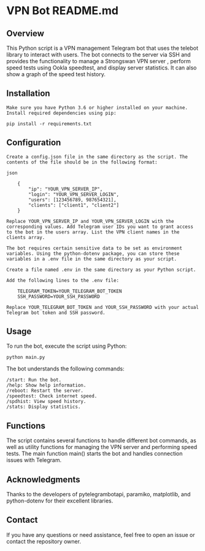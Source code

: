 # VPN Bot README.md

## Overview

This Python script is a VPN management Telegram bot that uses the telebot library to interact with users. The bot connects to the server via SSH and provides the functionality to manage a Strongswan VPN server , perform speed tests using Ookla speedtest, and display server statistics. It can also show a graph of the speed test history.

## Installation

    Make sure you have Python 3.6 or higher installed on your machine.
    Install required dependencies using pip:

    pip install -r requirements.txt

## Configuration

    Create a config.json file in the same directory as the script. The contents of the file should be in the following format:

    json

        {
            "ip": "YOUR_VPN_SERVER_IP",
            "login": "YOUR_VPN_SERVER_LOGIN",
            "users": [123456789, 987654321],
            "clients": ["client1", "client2"]
        }

    Replace YOUR_VPN_SERVER_IP and YOUR_VPN_SERVER_LOGIN with the corresponding values. Add Telegram user IDs you want to grant access to the bot in the users array. List the VPN client names in the clients array.

    The bot requires certain sensitive data to be set as environment variables. Using the python-dotenv package, you can store these variables in a .env file in the same directory as your script.

    Create a file named .env in the same directory as your Python script.

    Add the following lines to the .env file:

        TELEGRAM_TOKEN=YOUR_TELEGRAM_BOT_TOKEN
        SSH_PASSWORD=YOUR_SSH_PASSWORD

    Replace YOUR_TELEGRAM_BOT_TOKEN and YOUR_SSH_PASSWORD with your actual Telegram bot token and SSH password.

## Usage

To run the bot, execute the script using Python:

    python main.py

The bot understands the following commands:

    /start: Run the bot.
    /help: Show help information.
    /reboot: Restart the server.
    /speedtest: Check internet speed.
    /spdhist: View speed history.
    /stats: Display statistics.

## Functions

The script contains several functions to handle different bot commands, as well as utility functions for managing the VPN server and performing speed tests. The main function main() starts the bot and handles connection issues with Telegram.

## Acknowledgments

Thanks to the developers of pytelegrambotapi, paramiko, matplotlib, and python-dotenv for their excellent libraries.

## Contact

If you have any questions or need assistance, feel free to open an issue or contact the repository owner.
